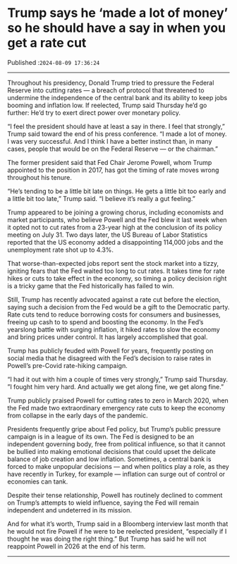 # Trump says he ‘made a lot of money’ so he should have a say in when you get a rate cut

Published :`2024-08-09 17:36:24`

---

Throughout his presidency, Donald Trump tried to pressure the Federal Reserve into cutting rates — a breach of protocol that threatened to undermine the independence of the central bank and its ability to keep jobs booming and inflation low. If reelected, Trump said Thursday he’d go further: He’d try to exert direct power over monetary policy.

“I feel the president should have at least a say in there. I feel that strongly,” Trump said toward the end of his press conference. “I made a lot of money. I was very successful. And I think I have a better instinct than, in many cases, people that would be on the Federal Reserve — or the chairman.”

The former president said that Fed Chair Jerome Powell, whom Trump appointed to the position in 2017, has got the timing of rate moves wrong throughout his tenure.

“He’s tending to be a little bit late on things. He gets a little bit too early and a little bit too late,” Trump said. “I believe it’s really a gut feeling.”

Trump appeared to be joining a growing chorus, including economists and market participants, who believe Powell and the Fed blew it last week when it opted not to cut rates from a 23-year high at the conclusion of its policy meeting on July 31. Two days later, the US Bureau of Labor Statistics reported that the US economy added a disappointing 114,000 jobs and the unemployment rate shot up to 4.3%.

That worse-than-expected jobs report sent the stock market into a tizzy, igniting fears that the Fed waited too long to cut rates. It takes time for rate hikes or cuts to take effect in the economy, so timing a policy decision right is a tricky game that the Fed historically has failed to win.

Still, Trump has recently advocated against a rate cut before the election, saying such a decision from the Fed would be a gift to the Democratic party. Rate cuts tend to reduce borrowing costs for consumers and businesses, freeing up cash to to spend and boosting the economy. In the Fed’s yearslong battle with surging inflation, it hiked rates to slow the economy and bring prices under control. It has largely accomplished that goal.

Trump has publicly feuded with Powell for years, frequently posting on social media that he disagreed with the Fed’s decision to raise rates in Powell’s pre-Covid rate-hiking campaign.

“I had it out with him a couple of times very strongly,” Trump said Thursday. ”I fought him very hard. And actually we get along fine, we get along fine.”

Trump publicly praised Powell for cutting rates to zero in March 2020, when the Fed made two extraordinary emergency rate cuts to keep the economy from collapse in the early days of the pandemic.

Presidents frequently gripe about Fed policy, but Trump’s public pressure campaign is in a league of its own. The Fed is designed to be an independent governing body, free from political influence, so that it cannot be bullied into making emotional decisions that could upset the delicate balance of job creation and low inflation. Sometimes, a central bank is forced to make unpopular decisions — and when politics play a role, as they have recently in Turkey, for example — inflation can surge out of control or economies can tank.

Despite their tense relationship, Powell has routinely declined to comment on Trump’s attempts to wield influence, saying the Fed will remain independent and undeterred in its mission.

And for what it’s worth, Trump said in a Bloomberg interview last month that he would not fire Powell if he were to be reelected president, “especially if I thought he was doing the right thing.” But Trump has said he will not reappoint Powell in 2026 at the end of his term.

---

